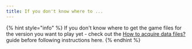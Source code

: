 ```yaml
---
title: If you don't know where to ...
---
```


{% hint style="info" %}
If you don't know where to get the game files for the version you want to play yet - check out the [How to acquire data files?](../../getting-started/how-to-acquire-data-files/) guide before following instructions here.
{% endhint %}
